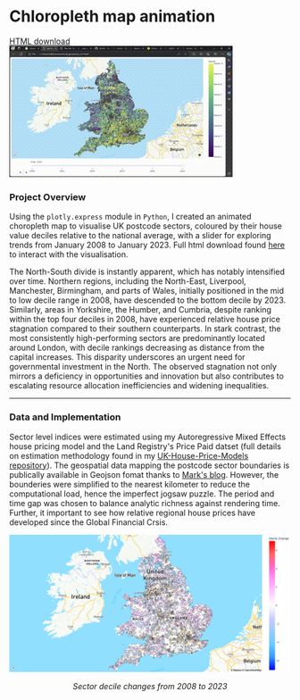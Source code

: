 # Chloropleth map animation


[HTML download](https://www.dropbox.com/scl/fi/rzbyw4ge1eprlg46w1upb/sectors_vis7.html?rlkey=tnxlgcpe4ah5su91esgp87lxi&dl=0)
![Postcode sectors indices animated interactive map](animation.gif)

### Project Overview

Using the `plotly.express` module in `Python`, I created an animated choropleth map to visualise UK postcode sectors, coloured by their house value deciles relative to the national average, with a slider for exploring trends from January 2008 to January 2023. Full html download found [here](https://www.dropbox.com/scl/fi/rzbyw4ge1eprlg46w1upb/sectors_vis7.html?rlkey=tnxlgcpe4ah5su91esgp87lxi&dl=0) to interact with the visualisation. 

The North-South divide is instantly apparent, which has notably intensified over time. Northern regions, including the North-East, Liverpool, Manchester, Birmingham, and parts of Wales, initially positioned in the mid to low decile range in 2008, have descended to the bottom decile by 2023. Similarly, areas in Yorkshire, the Humber, and Cumbria, despite ranking within the top four deciles in 2008, have experienced relative house price stagnation compared to their southern counterparts. In stark contrast, the most consistently high-performing sectors are predominantly located around London, with decile rankings decreasing as distance from the capital increases. This disparity underscores an urgent need for governmental investment in the North. The observed stagnation not only mirrors a deficiency in opportunities and innovation but also contributes to escalating resource allocation inefficiencies and widening inequalities.


***
### Data and Implementation 

Sector level indices were estimated using my Autoregressive Mixed Effects house pricing model and the Land Registry's Price Paid datset (full details on estimation methodology found in my [UK-House-Price-Models repository](https://github.com/arashid9-1/UK-House-Price-Models/tree/main)). The geospatial data mapping the postcode sector boundaries is publically available in Geojson fomat thanks to [Mark's blog](https://longair.net/blog/2021/08/23/open-data-gb-postcode-unit-boundaries/). However, the bounderies were simplified to the nearest kilometer to reduce the computational load, hence the imperfect jogsaw puzzle. The period and time gap was chosen to balance analytic richness against rendering time. Further, it important to see how relative regional house prices have developed since the Global Financial Crsis.

![Sector decile changes from 2008 to 2023](decile_change_2008_2023.png)
<center><i>Sector decile changes from 2008 to 2023</i></center>

